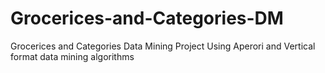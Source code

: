 # Grocerices-and-Categories-DM
Grocerices and Categories Data Mining Project Using Aperori and Vertical format data mining algorithms
